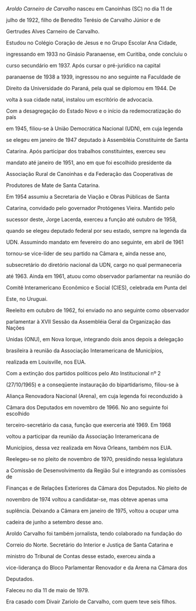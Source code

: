 

 



*Aroldo Carneiro de Carvalho* nasceu em Canoinhas (SC) no dia 11 de

julho de 1922, filho de Benedito Terésio de Carvalho Júnior e de

Gertrudes Alves Carneiro de Carvalho.



Estudou no Colégio Coração de Jesus e no Grupo Escolar Ana Cidade,

ingressando em 1933 no Ginásio Paranaense, em Curitiba, onde concluiu o

curso secundário em 1937. Após cursar o pré-jurídico na capital

paranaense de 1938 a 1939, ingressou no ano seguinte na Faculdade de

Direito da Universidade do Paraná, pela qual se diplomou em 1944. De

volta à sua cidade natal, instalou um escritório de advocacia.



Com a desagregação do Estado Novo e o início da redemocratização do país

em 1945, filiou-se à União Democrática Nacional (UDN), em cuja legenda

se elegeu em janeiro de 1947 deputado à Assembléia Constituinte de Santa

Catarina. Após participar dos trabalhos constituintes, exerceu seu

mandato até janeiro de 1951, ano em que foi escolhido presidente da

Associação Rural de Canoinhas e da Federação das Cooperativas de

Produtores de Mate de Santa Catarina.



Em 1954 assumiu a Secretaria de Viação e Obras Públicas de Santa

Catarina, convidado pelo governador Protógenes Vieira. Mantido pelo

sucessor deste, Jorge Lacerda, exerceu a função até outubro de 1958,

quando se elegeu deputado federal por seu estado, sempre na legenda da

UDN. Assumindo mandato em fevereiro do ano seguinte, em abril de 1961

tornou-se vice-líder de seu partido na Câmara e, ainda nesse ano,

subsecretário do diretório nacional da UDN, cargo no qual permaneceria

até 1963. Ainda em 1961, atuou como observador parlamentar na reunião do

Comitê Interamericano Econômico e Social (CIES), celebrada em Punta del

Este, no Uruguai.



Reeleito em outubro de 1962, foi enviado no ano seguinte como observador

parlamentar à XVII Sessão da Assembléia Geral da Organização das Nações

Unidas (ONU), em Nova Iorque, integrando dois anos depois a delegação

brasileira à reunião da Associação Interamericana de Municípios,

realizada em Louisville, nos EUA.



Com a extinção dos partidos políticos pelo Ato Institucional nº 2

(27/10/1965) e a conseqüente instauração do bipartidarismo, filiou-se à

Aliança Renovadora Nacional (Arena), em cuja legenda foi reconduzido à

Câmara dos Deputados em novembro de 1966. No ano seguinte foi escolhido

terceiro-secretário da casa, função que exerceria até 1969. Em 1968

voltou a participar da reunião da Associação Interamericana de

Municípios, dessa vez realizada em Nova Orleans, também nos EUA.

Reelegeu-se no pleito de novembro de 1970, presidindo nessa legislatura

a Comissão de Desenvolvimento da Região Sul e integrando as comissões de

Finanças e de Relações Exteriores da Câmara dos Deputados. No pleito de

novembro de 1974 voltou a candidatar-se, mas obteve apenas uma

suplência. Deixando a Câmara em janeiro de 1975, voltou a ocupar uma

cadeira de junho a setembro desse ano.



Aroldo Carvalho foi também jornalista, tendo colaborado na fundação do

Correio do Norte. Secretário do Interior e Justiça de Santa Catarina e

ministro do Tribunal de Contas desse estado, exerceu ainda a

vice-liderança do Bloco Parlamentar Renovador e da Arena na Câmara dos

Deputados.



Faleceu no dia 11 de maio de 1979.



Era casado com Divair Zariolo de Carvalho, com quem teve seis filhos.



 



